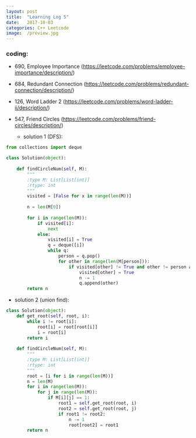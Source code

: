 ```yaml
---
layout: post
title:  "Learning Log 5"
date:   2017-10-03
categories: C++ Leetcode
image:  /preview.jpg
---
```


### coding:
- 690, Employee Importance (https://leetcode.com/problems/employee-importance/description/)

- 684, Redundant Connection (https://leetcode.com/problems/redundant-connection/description/)

- 126, Word Ladder 2 (https://leetcode.com/problems/word-ladder-ii/description/)

- 547, Friend Circles (https://leetcode.com/problems/friend-circles/description/)

  - solution 1 (DFS):

```python
from collections import deque

class Solution(object):
        
    def findCircleNum(self, M):
        """
        :type M: List[List[int]]
        :rtype: int
        """
        visited = [False for x in range(len(M))]
        
        n = len(M[0])
        
        for i in range(len(M)):
            if visited[i]:
                next
            else:
                visited[i] = True
                q = deque([i])
                while q:
                    person = q.pop()
                    for other in range(len(M[person])):
                        if visited[other] != True and other != person and M[person][other] == 1:
                            visited[other] = True
                            n -= 1
                            q.append(other)
        return n
```

  - solution 2 (union find):

```python
class Solution(object):
    def get_root(self, root, i):
        while i != root[i]:
            root[i] = root[root[i]]
            i = root[i]
        return i
        
    def findCircleNum(self, M):
        """
        :type M: List[List[int]]
        :rtype: int
        """
        root = [i for i in range(len(M))]
        n = len(M)
        for i in range(len(M)):
            for j in range(len(M)):
                if M[i][j] == 1:
                    root1 = self.get_root(root, i)
                    root2 = self.get_root(root, j)
                    if root1 != root2:
                        n -= 1
                        root[root2] = root1
        return n
```



